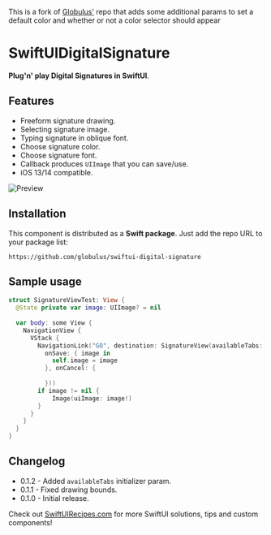 This is a fork of [Globulus'](https://github.com/globulus) repo that adds some additional params to set a default color and whether or not a color selector should appear
# SwiftUIDigitalSignature

**Plug'n' play Digital Signatures in SwiftUI**.

## Features

* Freeform signature drawing.
* Selecting signature image.
* Typing signature in oblique font.
* Choose signature color.
* Choose signature font.
* Callback produces `UIImage` that you can save/use.
* iOS 13/14 compatible.

![Preview](https://github.com/globulus/swiftui-digital-signature/blob/main/Images/preview.gif?raw=true)

## Installation

This component is distributed as a **Swift package**. Just add the repo URL to your package list:

```text
https://github.com/globulus/swiftui-digital-signature
```

## Sample usage

```swift
struct SignatureViewTest: View {
  @State private var image: UIImage? = nil
    
  var body: some View {
    NavigationView {
      VStack {
        NavigationLink("GO", destination: SignatureView(availableTabs: [.draw, .image, .type],
          onSave: { image in
            self.image = image
          }, onCancel: {
                  
          }))
        if image != nil {
            Image(uiImage: image!)
        }
      }
    }
  }
}
```

## Changelog

* 0.1.2 - Added `availableTabs` initializer param.
* 0.1.1 - Fixed drawing bounds.
* 0.1.0 - Initial release.

Check out [SwiftUIRecipes.com](https://swiftuirecipes.com) for more SwiftUI solutions, tips and custom components!
